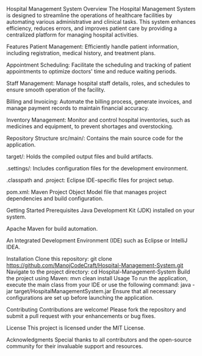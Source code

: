 Hospital Management System
Overview
The Hospital Management System is designed to streamline the operations of healthcare facilities by automating various administrative and clinical tasks. This system enhances efficiency, reduces errors, and improves patient care by providing a centralized platform for managing hospital activities.​

Features
Patient Management: Efficiently handle patient information, including registration, medical history, and treatment plans.​

Appointment Scheduling: Facilitate the scheduling and tracking of patient appointments to optimize doctors' time and reduce waiting periods.​

Staff Management: Manage hospital staff details, roles, and schedules to ensure smooth operation of the facility.​

Billing and Invoicing: Automate the billing process, generate invoices, and manage payment records to maintain financial accuracy.​

Inventory Management: Monitor and control hospital inventories, such as medicines and equipment, to prevent shortages and overstocking.​

Repository Structure
src/main/: Contains the main source code for the application.​

target/: Holds the compiled output files and build artifacts.​

.settings/: Includes configuration files for the development environment.​

.classpath and .project: Eclipse IDE-specific files for project setup.​

pom.xml: Maven Project Object Model file that manages project dependencies and build configuration.​

Getting Started
Prerequisites
Java Development Kit (JDK) installed on your system.​

Apache Maven for build automation.​

An Integrated Development Environment (IDE) such as Eclipse or IntelliJ IDEA.​

Installation
Clone this repository:​
git clone https://github.com/ManojCodeCraft/Hospital-Management-System.git
Navigate to the project directory:​
cd Hospital-Management-System
Build the project using Maven:​
mvn clean install
Usage
To run the application, execute the main class from your IDE or use the following command:​
java -jar target/HospitalManagementSystem.jar
Ensure that all necessary configurations are set up before launching the application.​

Contributing
Contributions are welcome! Please fork the repository and submit a pull request with your enhancements or bug fixes.​

License
This project is licensed under the MIT License.​

Acknowledgments
Special thanks to all contributors and the open-source community for their invaluable support and resources.
